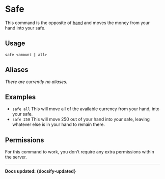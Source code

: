 # Safe
This command is the opposite of [hand](/commands/economy/hand) and moves the money from your hand into your safe.

## Usage
`safe <amount | all>`

## Aliases
*There are currently no aliases.*

## Examples
- `safe all` This will move all of the available currency from your hand, into your safe.
- `safe 250` This will move 250 out of your hand into your safe, leaving whatever else is in your hand to remain there.

## Permissions
For this command to work, you don't require any extra permissions within the server.

----

**Docs updated: {docsify-updated}**
